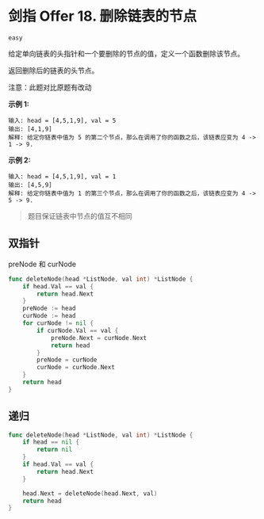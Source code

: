 # 剑指 Offer 18. 删除链表的节点

`easy`

给定单向链表的头指针和一个要删除的节点的值，定义一个函数删除该节点。

返回删除后的链表的头节点。

注意：此题对比原题有改动

**示例 1:**

```
输入: head = [4,5,1,9], val = 5
输出: [4,1,9]
解释: 给定你链表中值为 5 的第二个节点，那么在调用了你的函数之后，该链表应变为 4 -> 1 -> 9.
```

**示例 2:**

```
输入: head = [4,5,1,9], val = 1
输出: [4,5,9]
解释: 给定你链表中值为 1 的第三个节点，那么在调用了你的函数之后，该链表应变为 4 -> 5 -> 9.
```

> 题目保证链表中节点的值互不相同

## 双指针

preNode 和 curNode

```go
func deleteNode(head *ListNode, val int) *ListNode {
	if head.Val == val {
		return head.Next
	}
	preNode := head
	curNode := head
	for curNode != nil {
		if curNode.Val == val {
			preNode.Next = curNode.Next
			return head
		}
		preNode = curNode
		curNode = curNode.Next
	}
	return head
}
```

## 递归

```go
func deleteNode(head *ListNode, val int) *ListNode {
	if head == nil {
		return nil
	}
	if head.Val == val {
		return head.Next
	}

	head.Next = deleteNode(head.Next, val)
	return head
}
```

